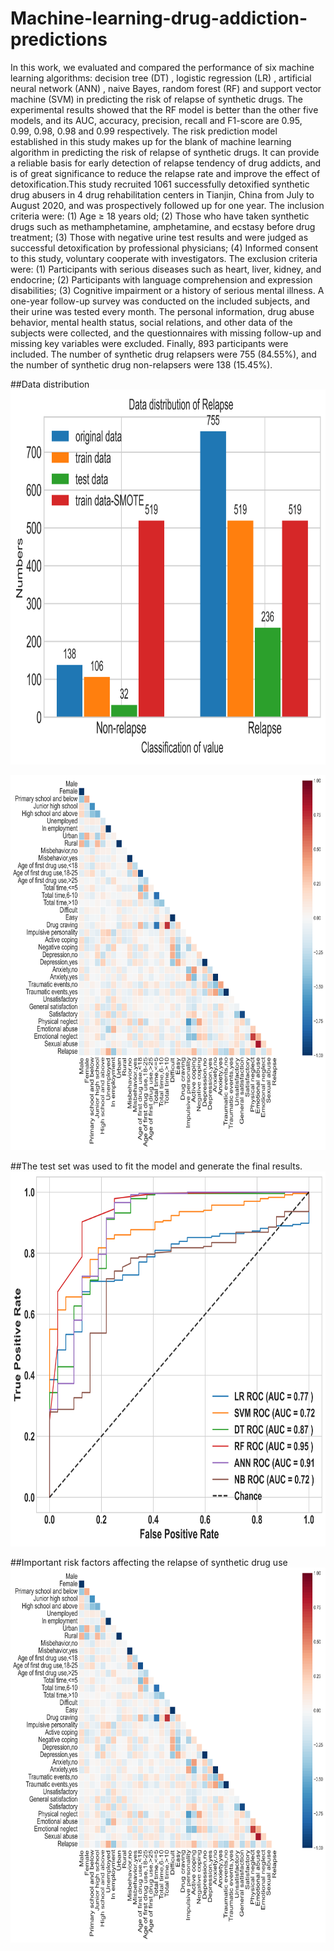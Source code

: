 # Machine-learning-drug-addiction-predictions
In this work, we evaluated and compared the performance of six machine learning algorithms: decision tree (DT) , logistic regression (LR) , artificial neural network (ANN) , naive Bayes, random forest (RF) and support vector machine (SVM) in predicting the risk of relapse of synthetic drugs. The experimental results showed that the RF model is better than the other five models, and its AUC, accuracy, precision, recall and F1-score are 0.95, 0.99, 0.98, 0.98 and 0.99 respectively. The risk prediction model established in this study makes up for the blank of machine learning algorithm in predicting the risk of relapse of synthetic drugs. It can provide a reliable basis for early detection of relapse tendency of drug addicts, and is of great significance to reduce the relapse rate and improve the effect of detoxification.This study recruited 1061 successfully detoxified synthetic drug abusers in 4 drug rehabilitation centers in Tianjin, China from July to August 2020, and was prospectively followed up for one year. The inclusion criteria were: (1) Age ≥ 18 years old; (2) Those who have taken synthetic drugs such as methamphetamine, amphetamine, and ecstasy before drug treatment; (3) Those with negative urine test results and were judged as successful detoxification by professional physicians; (4) Informed consent to this study, voluntary cooperate with investigators. The exclusion criteria were: (1) Participants with serious diseases such as heart, liver, kidney, and endocrine; (2) Participants with language comprehension and expression disabilities; (3) Cognitive impairment or a history of serious mental illness. A one-year follow-up survey was conducted on the included subjects, and their urine was tested every month. The personal information, drug abuse behavior, mental health status, social relations, and other data of the subjects were collected, and the questionnaires with missing follow-up and missing key variables were excluded. Finally, 893 participants were included. The number of synthetic drug relapsers were 755 (84.55%), and the number of synthetic drug non-relapsers were 138 (15.45%). 

##Data distribution
<img src="https://github.com/XUEXI-CL/Machine-learning-drug-addiction-predictions/blob/main/Data%20distribution.png" width="600" height="600">

<img src="https://github.com/XUEXI-CL/Machine-learning-drug-addiction-predictions/blob/main/Confusion%20matrix%20figure.png" width="600" height="600">

##The test set was used to fit the model and generate the final results. 
<img src="https://github.com/XUEXI-CL/Machine-learning-drug-addiction-predictions/blob/main/Models%20test_ROC.png" width="600" height="600">

##Important risk factors affecting the relapse of synthetic drug use
<img src="https://github.com/XUEXI-CL/Machine-learning-drug-addiction-predictions/blob/main/Confusion%20matrix%20figure.png" width="600" height="600">
